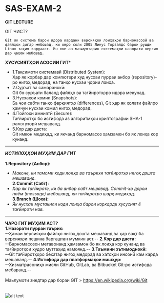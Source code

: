 # SAS-EXAM-2
**GIT LECTURE**


GIT ЧИСТ?
```
Git як система барои идора кардани версияҳои лоиҳаҳои барномасозӣ ва файлҳои дигар мебошад, ки онро соли 2005 Линус Торвалдс барои рушди Linux таҳия кардааст. Ин яке аз маъмултарин системаҳои назорати версия дар ҷаҳон мебошад.
```
**ХУСУСИЯТҲОИ АСОСИИ ГИТ***
 - 1.Тақсимоти системавӣ (Distributed System):<br>
Ҳар як корбар дар компютери худ нусхаи пурраи анбор (repository)-ро нигоҳ медорад, на танҳо нусхаи ҷории лоиҳа.
- 2.Суръат ва самаранокӣ:<br>
Git бо суръати баланд файлҳо ва тағйиротҳоро идора мекунад.
- 3.Нусхаҳои комил (Snapshots):<br>
Ба ҷои сабти танҳо фарқиятҳо (differences), Git ҳар як ҳолати файлро ҳамчун нусхаи комил нигоҳ медорад.
- 4.Пойгоҳи амниятӣ (Secure):<br>
Тағйиротҳо бо истифода аз алгоритмҳои криптографии SHA-1 рамзгузорӣ мешаванд.
- 5.Кор дар даста:<br>
Git имкон медиҳад, ки якчанд барномасоз ҳамзамон бо як лоиҳа кор кунанд.
____

***ИСТИЛОҲҲОИ МУҲИМ ДАР ГИТ***<br><br>
**1.Repository (Анбор):**<br>
+ *Маконе, ки тамоми коди лоиҳа ва таърихи тағйиротҳо нигоҳ дошта мешаванд.* <br>
**2.Commit (Сабт):**<br>
+ *Ҳар як тағйироте, ки ба анбор сабт мешавад. Commit-ҳо дорои паём (message) мебошанд, ки тағйиротро шарҳ медиҳад.* <br>
**3.Branch (Шоха):**<br>
 + *Як нусхаи мустақили коди лоиҳа барои коркарди хусусият ё тағйироти нав.* <br>
___

**ЧАРО ГИТ МУҲИМ АСТ?**<br>
**1.Назорати пурраи таърих:**<br>
--Ҳамаи версияҳои файлҳо нигоҳ дошта мешаванд ва ҳар вақт ба версияҳои пешина баргаштан мумкин аст.--
**2.Кор дар даста:**<br>
--Барномасозон метавонанд ҳамзамон бо як лоиҳа кор кунанд ва тағйиротҳои худро муттаҳид намоянд.--
**3.Таъмини эътимоднокӣ:**<br>
--Git тағйиротҳоро бехатар нигоҳ медорад ва хатоҳои инсонӣ кам карда мешаванд.--
**4.Истифода дар платформаҳои машҳур:**<br>
--Хизматрасониҳо мисли GitHub, GitLab, ва Bitbucket Git-ро истифода мебаранд.--
<br><br>
Маьлумоти зиедтар дар бораи GIT > https://en.wikipedia.org/wiki/Git<br><br><br>
![alt text](https://avatars.dzeninfra.ru/get-zen_doc/3524431/pub_5f3fab30ec8ffe34a08705a2_5f3fab84f04e9a5d66c9aa23/scale_1200)
